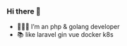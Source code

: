 <!--
**gphper/gphper** is a ✨ _special_ ✨ repository because its `README.md` (this file) appears on your GitHub profile.

Here are some ideas to get you started:

- 🔭 I’m currently working on ...
- 🌱 I’m currently learning ...
- 👯 I’m looking to collaborate on ...
- 🤔 I’m looking for help with ...
- 💬 Ask me about ...
- 📫 How to reach me: ...
- 😄 Pronouns: ...
- ⚡ Fun fact: ...
-->
<!-- <img align="right" src="https://github-readme-stats.vercel.app/api?username=gphper&show_icons=true&theme=dracula" /> -->

### Hi there 👋

- 👨🏻‍💻 I’m an php & golang developer
- 📚 like laravel gin vue docker k8s
<!--
-<img align="left" src="https://github-readme-stats.vercel.app/api/top-langs/?username=gphper&layout=compact&theme=radical&card_width=380" />
-->

<!-- <h1 align="center"> <img src="https://readme-typing-svg.herokuapp.com/?lines=var_dump(%22hello%20world%22);fmt.Println(%22hello%20world%22)&center=true&size=27"> </h1> -->
